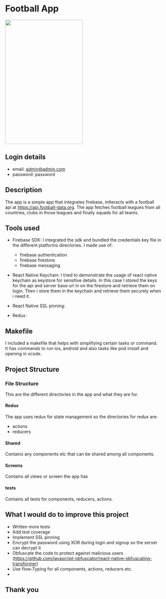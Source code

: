 # Football App

<img src="https://github.com/gate3/ayapay-interview-project/blob/master/android.gif?raw=true" width="250" height="400" />

## Login details

- email: admin@admin.com
- password: password

## Description
The app is a simple app that integrates firebase, intteracts with a football api at <a href="https://api.football-data.org">https://api.football-data.org</a>. The app fetches football leagues from all countries, clubs in those leagues and finally squads for all teams.

## Tools used

- Firebase SDK: I integrated the sdk and bundled the credentials key file in the different platforms directories. I  made use of:
    - firebase authentication
    - firebase firestore
    - firebase messaging

- React Native Keychain: I tried to demonstrate the usage of react native keychain as keystore for sensitive details. In this case I stored the keys for the api and server base url in on the firestore and retrieve them on login. Then i store them in the keychain and retrieve them securely when i need it.

- React Native SSL pinning:

- Redux:

## Makefile

I included a makefile that helps with simplifying certain tasks or command. It has commands to run ios, android and also tasks like pod install and opening in xcode.

## Project Structure

### File Structure

This are the different directories in the app and what they are for. 

#### Redux
The app uses redux for state management so the directories for redux are:
- actions
- reducers

#### Shared

Contains any components etc that can be shared among all components.

#### Screens

Contains all views or screen the app has

#### __tests__

Contains all tests for components, reducers, actions.

## What I would do to improve this project

- Written more tests
- Add test coverage
- Implement SSL pinning
- Encrypt the password using XOR during login and signup so the server can decrypt it
- Obfuscate the code to protect against malicious users (<a href="https://github.com/javascript-obfuscator/react-native-obfuscating-transformer">https://github.com/javascript-obfuscator/react-native-obfuscating-transformer</a>)
- Use flow-Typing for all components, actions, reducers etc.
- 

## Thank you
